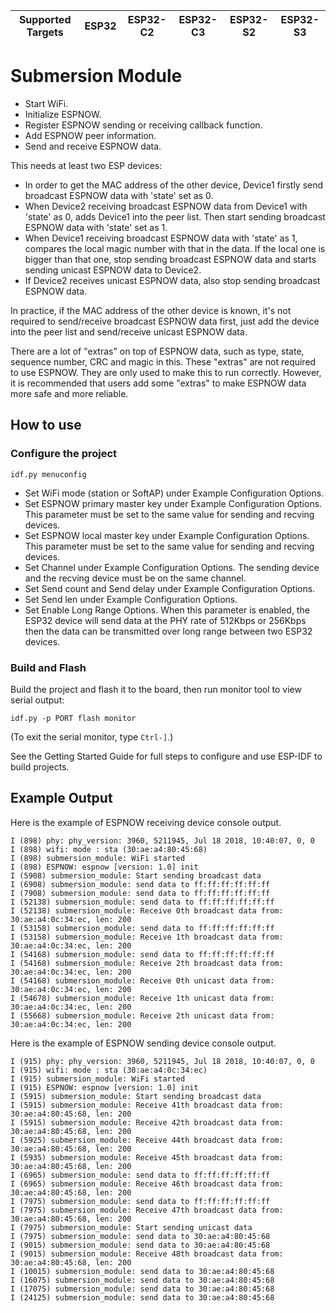 | Supported Targets | ESP32 | ESP32-C2 | ESP32-C3 | ESP32-S2 | ESP32-S3 |
| ----------------- | ----- | -------- | -------- | -------- | -------- |

# Submersion Module
* Start WiFi.
* Initialize ESPNOW.
* Register ESPNOW sending or receiving callback function.
* Add ESPNOW peer information.
* Send and receive ESPNOW data.

This needs at least two ESP devices:

* In order to get the MAC address of the other device, Device1 firstly send broadcast ESPNOW data with 'state' set as 0.
* When Device2 receiving broadcast ESPNOW data from Device1 with 'state' as 0, adds Device1 into the peer list.
  Then start sending broadcast ESPNOW data with 'state' set as 1.
* When Device1 receiving broadcast ESPNOW data with 'state' as 1, compares the local magic number with that in the data.
  If the local one is bigger than that one, stop sending broadcast ESPNOW data and starts sending unicast ESPNOW data to Device2.
* If Device2 receives unicast ESPNOW data, also stop sending broadcast ESPNOW data.

In practice, if the MAC address of the other device is known, it's not required to send/receive broadcast ESPNOW data first,
just add the device into the peer list and send/receive unicast ESPNOW data.

There are a lot of "extras" on top of ESPNOW data, such as type, state, sequence number, CRC and magic in this. These "extras" are
not required to use ESPNOW. They are only used to make this to run correctly. However, it is recommended that users add some "extras"
to make ESPNOW data more safe and more reliable.

## How to use 

### Configure the project

```
idf.py menuconfig
```

* Set WiFi mode (station or SoftAP) under Example Configuration Options.
* Set ESPNOW primary master key under Example Configuration Options.
  This parameter must be set to the same value for sending and recving devices.
* Set ESPNOW local master key under Example Configuration Options.
  This parameter must be set to the same value for sending and recving devices.
* Set Channel under Example Configuration Options.
  The sending device and the recving device must be on the same channel.
* Set Send count and Send delay under Example Configuration Options.
* Set Send len under Example Configuration Options.
* Set Enable Long Range Options.
  When this parameter is enabled, the ESP32 device will send data at the PHY rate of 512Kbps or 256Kbps
  then the data can be transmitted over long range between two ESP32 devices.

### Build and Flash

Build the project and flash it to the board, then run monitor tool to view serial output:

```
idf.py -p PORT flash monitor
```

(To exit the serial monitor, type ``Ctrl-]``.)

See the Getting Started Guide for full steps to configure and use ESP-IDF to build projects.

## Example Output

Here is the example of ESPNOW receiving device console output.

```
I (898) phy: phy_version: 3960, 5211945, Jul 18 2018, 10:40:07, 0, 0
I (898) wifi: mode : sta (30:ae:a4:80:45:68)
I (898) submersion_module: WiFi started
I (898) ESPNOW: espnow [version: 1.0] init
I (5908) submersion_module: Start sending broadcast data
I (6908) submersion_module: send data to ff:ff:ff:ff:ff:ff
I (7908) submersion_module: send data to ff:ff:ff:ff:ff:ff
I (52138) submersion_module: send data to ff:ff:ff:ff:ff:ff
I (52138) submersion_module: Receive 0th broadcast data from: 30:ae:a4:0c:34:ec, len: 200
I (53158) submersion_module: send data to ff:ff:ff:ff:ff:ff
I (53158) submersion_module: Receive 1th broadcast data from: 30:ae:a4:0c:34:ec, len: 200
I (54168) submersion_module: send data to ff:ff:ff:ff:ff:ff
I (54168) submersion_module: Receive 2th broadcast data from: 30:ae:a4:0c:34:ec, len: 200
I (54168) submersion_module: Receive 0th unicast data from: 30:ae:a4:0c:34:ec, len: 200
I (54678) submersion_module: Receive 1th unicast data from: 30:ae:a4:0c:34:ec, len: 200
I (55668) submersion_module: Receive 2th unicast data from: 30:ae:a4:0c:34:ec, len: 200
```

Here is the example of ESPNOW sending device console output.

```
I (915) phy: phy_version: 3960, 5211945, Jul 18 2018, 10:40:07, 0, 0
I (915) wifi: mode : sta (30:ae:a4:0c:34:ec)
I (915) submersion_module: WiFi started
I (915) ESPNOW: espnow [version: 1.0] init
I (5915) submersion_module: Start sending broadcast data
I (5915) submersion_module: Receive 41th broadcast data from: 30:ae:a4:80:45:68, len: 200
I (5915) submersion_module: Receive 42th broadcast data from: 30:ae:a4:80:45:68, len: 200
I (5925) submersion_module: Receive 44th broadcast data from: 30:ae:a4:80:45:68, len: 200
I (5935) submersion_module: Receive 45th broadcast data from: 30:ae:a4:80:45:68, len: 200
I (6965) submersion_module: send data to ff:ff:ff:ff:ff:ff
I (6965) submersion_module: Receive 46th broadcast data from: 30:ae:a4:80:45:68, len: 200
I (7975) submersion_module: send data to ff:ff:ff:ff:ff:ff
I (7975) submersion_module: Receive 47th broadcast data from: 30:ae:a4:80:45:68, len: 200
I (7975) submersion_module: Start sending unicast data
I (7975) submersion_module: send data to 30:ae:a4:80:45:68
I (9015) submersion_module: send data to 30:ae:a4:80:45:68
I (9015) submersion_module: Receive 48th broadcast data from: 30:ae:a4:80:45:68, len: 200
I (10015) submersion_module: send data to 30:ae:a4:80:45:68
I (16075) submersion_module: send data to 30:ae:a4:80:45:68
I (17075) submersion_module: send data to 30:ae:a4:80:45:68
I (24125) submersion_module: send data to 30:ae:a4:80:45:68
```


